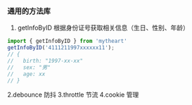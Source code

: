 ### 通用的方法库

1. getInfoByID 根据身份证号获取相关信息（生日、性别、年龄）
```js
import { getInfoByID } from 'mytheart'
getInfoByID('4111211997xxxxxx11');
// { 
//   birth: "1997-xx-xx"
//   sex: "男"
//   age: xx
// }
```
2.debounce 防抖
3.throttle 节流
4.cookie 管理